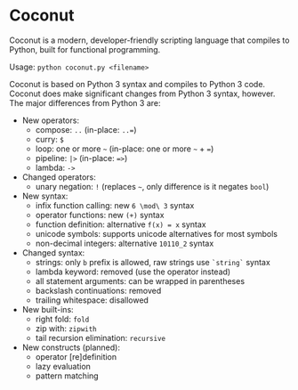 Coconut
=======

Coconut is a modern, developer-friendly scripting language that compiles to Python, built for functional programming.

Usage: `python coconut.py <filename>`

Coconut is based on Python 3 syntax and compiles to Python 3 code. Coconut does make significant changes from Python 3 syntax, however. The major differences from Python 3 are:

* New operators:
	* compose: `..` (in-place: `..=`)
	* curry: `$`
	* loop: one or more `~` (in-place: one or more `~` + `=`)
	* pipeline: `|>` (in-place: `=>`)
	* lambda: `->`
* Changed operators:
	* unary negation: `!` (replaces `~`, only difference is it negates `bool`)
* New syntax:
	* infix function calling: new `6 \mod\ 3` syntax
	* operator functions: new `(+)` syntax
	* function definition: alternative `f(x) = x` syntax
	* unicode symbols: supports unicode alternatives for most symbols
	* non-decimal integers: alternative `10110_2` syntax
* Changed syntax:
	* strings: only `b` prefix is allowed, raw strings use `` `string` `` syntax
	* lambda keyword: removed (use the operator instead)
	* all statement arguments: can be wrapped in parentheses
	* backslash continuations: removed
	* trailing whitespace: disallowed
* New built-ins:
	* right fold: `fold`
	* zip with: `zipwith`
	* tail recursion elimination: `recursive`
* New constructs (planned):
	* operator [re]definition
	* lazy evaluation
	* pattern matching
